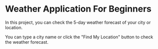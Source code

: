 # Weather Application For Beginners
In this project, you can check the 5-day weather forecast of your city or location.

You can type a city name or click the "Find My Location" button to check the weather forecast.
